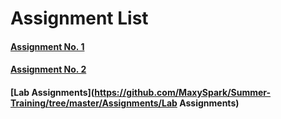 # Assignment List

#### [Assignment No. 1](https://github.com/MaxySpark/Summer-Training/tree/master/Assignments/Assignment-1)

#### [Assignment No. 2](https://github.com/MaxySpark/Summer-Training/tree/master/Assignments/Assignment-2)

#### [Lab Assignments](https://github.com/MaxySpark/Summer-Training/tree/master/Assignments/Lab Assignments)